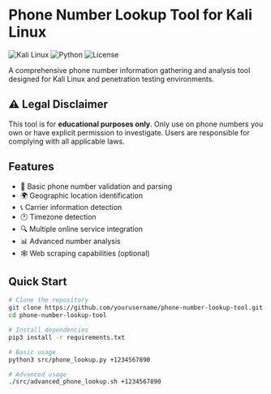 # Phone Number Lookup Tool for Kali Linux

![Kali Linux](https://img.shields.io/badge/Kali-Linux-blue?logo=kalilinux)
![Python](https://img.shields.io/badge/Python-3.8%2B-blue?logo=python)
![License](https://img.shields.io/badge/License-MIT-green)

A comprehensive phone number information gathering and analysis tool designed for Kali Linux and penetration testing environments.

## ⚠️ Legal Disclaimer

This tool is for **educational purposes only**. Only use on phone numbers you own or have explicit permission to investigate. Users are responsible for complying with all applicable laws.

## Features

- 📱 Basic phone number validation and parsing
- 🌍 Geographic location identification
- 📞 Carrier information detection
- 🕐 Timezone detection
- 🔍 Multiple online service integration
- 📊 Advanced number analysis
- 🕸️ Web scraping capabilities (optional)

## Quick Start

```bash
# Clone the repository
git clone https://github.com/yourusername/phone-number-lookup-tool.git
cd phone-number-lookup-tool

# Install dependencies
pip3 install -r requirements.txt

# Basic usage
python3 src/phone_lookup.py +1234567890

# Advanced usage
./src/advanced_phone_lookup.sh +1234567890
